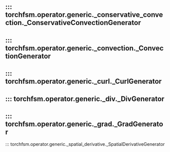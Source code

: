 ::: torchfsm.operator.generic._conservative_convection._ConservativeConvectionGenerator
---
::: torchfsm.operator.generic._convection._ConvectionGenerator
---
::: torchfsm.operator.generic._curl._CurlGenerator
---
::: torchfsm.operator.generic._div._DivGenerator
---
::: torchfsm.operator.generic._grad._GradGenerator
---
::: torchfsm.operator.generic._spatial_derivative._SpatialDerivativeGenerator